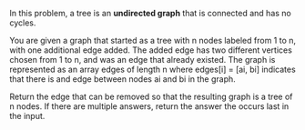 In this problem, a tree is an **undirected graph** that is connected and has no cycles.

 You are given a graph that started as a tree with n nodes labeled from 1 to n, with one additional edge added.
The added edge has two different vertices chosen from 1 to n, and was an edge that already existed.
The graph is represented as an array edges of length n where edges[i] = [ai, bi] indicates that there is and edge between nodes ai and bi in the graph.

Return the edge that can be removed so that the resulting graph is a tree of n nodes.
If there are multiple answers, return the answer the occurs last in the input.